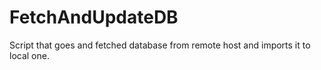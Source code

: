 # FetchAndUpdateDB
Script that goes and fetched database from remote host and imports it to local one.
